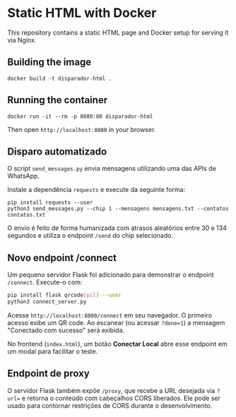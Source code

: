 # Static HTML with Docker

This repository contains a static HTML page and Docker setup for serving it via Nginx.

## Building the image

```
docker build -t disparador-html .
```

## Running the container

```
docker run -it --rm -p 8080:80 disparador-html
```

Then open `http://localhost:8080` in your browser.

## Disparo automatizado

O script `send_messages.py` envia mensagens utilizando uma das APIs de WhatsApp.

Instale a dependência `requests` e execute da seguinte forma:

```
pip install requests --user
python3 send_messages.py --chip 1 --mensagens mensagens.txt --contatos contatos.txt
```

O envio é feito de forma humanizada com atrasos aleatórios entre 30 e 134 segundos e utiliza o endpoint `/send` do chip selecionado.

## Novo endpoint /connect

Um pequeno servidor Flask foi adicionado para demonstrar o endpoint `/connect`.
Execute-o com:

```bash
pip install flask qrcode[pil] --user
python3 connect_server.py
```

Acesse `http://localhost:8000/connect` em seu navegador. O primeiro acesso exibe
um QR code. Ao escanear (ou acessar `?done=1`) a mensagem "Conectado com sucesso"
será exibida.

No frontend (`index.html`), um botão **Conectar Local** abre esse endpoint em um modal para facilitar o teste.

## Endpoint de proxy

O servidor Flask também expõe `/proxy`, que recebe a URL desejada via `?url=` e
retorna o conteúdo com cabeçalhos CORS liberados. Ele pode ser usado para
contornar restrições de CORS durante o desenvolvimento.
